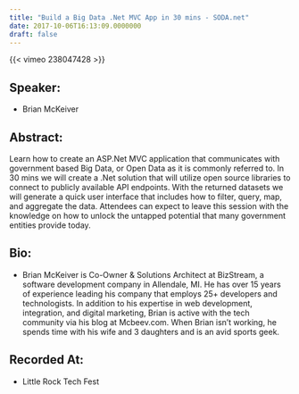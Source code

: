```yaml
---
title: "Build a Big Data .Net MVC App in 30 mins - SODA.net"
date: 2017-10-06T16:13:09.0000000
draft: false
---
```


{{< vimeo 238047428 >}}

## Speaker:

 - Brian McKeiver

## Abstract:

<p>Learn how to create an ASP.Net MVC application that communicates with government based Big Data, or Open Data as it is commonly referred to. In 30 mins we will create a .Net solution that will utilize open source libraries to connect to publicly available API endpoints. With the returned datasets we will generate a quick user interface that includes how to filter, query, map, and aggregate the data. Attendees can expect to leave this session with the knowledge on how to unlock the untapped potential that many government entities provide today.</p>

## Bio:

 - <p>Brian McKeiver is Co-Owner & Solutions Architect at BizStream, a software development company in Allendale, MI. He has over 15 years of experience leading his company that employs 25+ developers and technologists. In addition to his expertise in web development, integration, and digital marketing, Brian is active with the tech community via his blog at Mcbeev.com. When Brian isn’t working, he spends time with his wife and 3 daughters and is an avid sports geek.</p>

## Recorded At:

 - Little Rock Tech Fest

